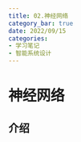 ```yaml
---
title: 02.神经网络
category_bar: true
date: 2022/09/15
categories: 
- 学习笔记
- 智能系统设计
---
```

# 神经网络
## 介绍
